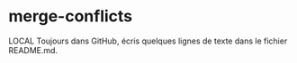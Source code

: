 # merge-conflicts
LOCAL
Toujours dans GitHub, écris quelques lignes de texte dans le fichier README.md.
